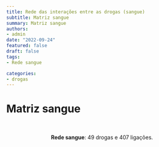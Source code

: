 ```yaml
---
title: Rede das interações entre as drogas (sangue)
subtitle: Matriz sangue
summary: Matriz sangue
authors:
- admin
date: "2022-09-24"
featured: false
draft: false
tags: 
- Rede sangue

categories:
- drogas
---
```


<script type="text/javascript" src="https://d3js.org/d3.v6.min.js"></script>
<!-- <script type="text/javascript" src="js/formatter.js"> </script> -->
<link rel="stylesheet" type="text/css" href="css/style.css">

# Matriz sangue

<div id="rede_sangue"></div>
<script type="text/javascript" src="js/rede_sangue.js"> </script>
<br>
<p style="text-align: center"><b>Rede sangue</b>: 49 drogas e 407 ligações.<p/><br>